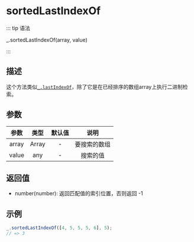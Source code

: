 # sortedLastIndexOf

::: tip 语法

_.sortedLastIndexOf(array, value)

:::

## 描述

这个方法类似[`_.lastIndexOf`](/Array/lastIndexOf)，除了它是在已经排序的数组array上执行二进制检索。

## 参数

|   参数   |                类型                | 默认值 |       说明       |
| :------: | :--------------------------------: | :----: | :--------------: |
|  array   |               Array                |   -    | 要搜索的数组 |
|  value   |                any                 |   -    |    搜索的值    |

## 返回值

+ number(number): 返回匹配值的索引位置，否则返回 -1

## 示例

```js
_.sortedLastIndexOf([4, 5, 5, 5, 6], 5);
// => 3
```
